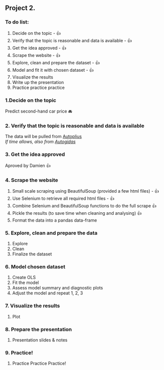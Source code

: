 ## Project 2.
### To do list:
1. Decide on the topic - :thumbsup:
2. Verify that the topic is reasonable and data is available - :thumbsup:
3. Get the idea approved - :thumbsup:
4. Scrape the website - :thumbsup:
5. Explore, clean and prepare the dataset - :thumbsup:
6. Model and fit it with chosen dataset - :thumbsup:
7. Visualize the results
8. Write up the presentation
9. Practice practice practice

### 1.Decide on the topic
Predict second-hand car price :oncoming_automobile:

### 2. Verify that the topic is reasonable and data is available
The data will be pulled from [Autoplius](https://en.autoplius.lt/)   
*If time allows, also from [Autogidas](https://en.autogidas.lt/)*

### 3. Get the idea approved   
Aproved by Damien :thumbsup:

### 4. Scrape the website
1. Small scale scraping using BeautifulSoup (provided a few html files) - :thumbsup:
2. Use Selenium to retrieve all required html files - :thumbsup:
3. Combine Selenium and BeautifulSoup functions to do the full scrape :thumbsup:
4. Pickle the results (to save time when cleaning and analysing) :thumbsup:
5. Format the data into a pandas data-frame

### 5. Explore, clean and prepare the data

1. Explore
2. Clean
3. Finalize the dataset

### 6. Model chosen dataset

1. Create OLS
2. Fit the model
3. Assess model summary and diagnostic plots
4. Adjust the model and repeat 1, 2, 3

### 7. Visualize the results

1. Plot

### 8. Prepare the presentation

1. Presentation slides & notes

### 9. Practice!

1. Practice Practice Practice!


